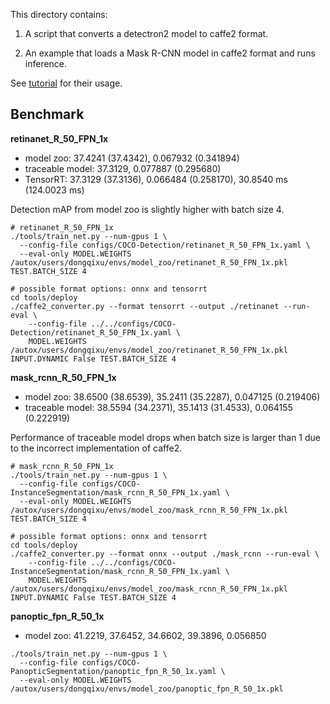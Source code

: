 
This directory contains:

1. A script that converts a detectron2 model to caffe2 format.

2. An example that loads a Mask R-CNN model in caffe2 format and runs inference.

See [tutorial](https://detectron2.readthedocs.io/tutorials/deployment.html)
for their usage.

## Benchmark

**retinanet_R_50_FPN_1x**

* model zoo: 37.4241 (37.4342), 0.067932 (0.341894)
* traceable model: 37.3129, 0.077887 (0.295680)
* TensorRT: 37.3129 (37.3136), 0.066484 (0.258170), 30.8540 ms (124.0023 ms)

Detection mAP from model zoo is slightly higher with batch size 4.

```shell script
# retinanet_R_50_FPN_1x
./tools/train_net.py --num-gpus 1 \
  --config-file configs/COCO-Detection/retinanet_R_50_FPN_1x.yaml \
  --eval-only MODEL.WEIGHTS /autox/users/dongqixu/envs/model_zoo/retinanet_R_50_FPN_1x.pkl TEST.BATCH_SIZE 4

# possible format options: onnx and tensorrt
cd tools/deploy
./caffe2_converter.py --format tensorrt --output ./retinanet --run-eval \
    --config-file ../../configs/COCO-Detection/retinanet_R_50_FPN_1x.yaml \
    MODEL.WEIGHTS /autox/users/dongqixu/envs/model_zoo/retinanet_R_50_FPN_1x.pkl INPUT.DYNAMIC False TEST.BATCH_SIZE 4
```

**mask_rcnn_R_50_FPN_1x**

* model zoo: 38.6500 (38.6539), 35.2411 (35.2287), 0.047125 (0.219406)
* traceable model: 38.5594 (34.2371), 35.1413 (31.4533), 0.064155 (0.222919)

Performance of traceable model drops when batch size is larger than 1 due to the incorrect implementation of caffe2.

```shell script
# mask_rcnn_R_50_FPN_1x
./tools/train_net.py --num-gpus 1 \
  --config-file configs/COCO-InstanceSegmentation/mask_rcnn_R_50_FPN_1x.yaml \
  --eval-only MODEL.WEIGHTS /autox/users/dongqixu/envs/model_zoo/mask_rcnn_R_50_FPN_1x.pkl TEST.BATCH_SIZE 4

# possible format options: onnx and tensorrt
cd tools/deploy
./caffe2_converter.py --format onnx --output ./mask_rcnn --run-eval \
    --config-file ../../configs/COCO-InstanceSegmentation/mask_rcnn_R_50_FPN_1x.yaml \
    MODEL.WEIGHTS /autox/users/dongqixu/envs/model_zoo/mask_rcnn_R_50_FPN_1x.pkl INPUT.DYNAMIC False TEST.BATCH_SIZE 4
```

**panoptic_fpn_R_50_1x**

* model zoo: 41.2219, 37.6452, 34.6602, 39.3896, 0.056850

```shell script
./tools/train_net.py --num-gpus 1 \
  --config-file configs/COCO-PanopticSegmentation/panoptic_fpn_R_50_1x.yaml \
  --eval-only MODEL.WEIGHTS /autox/users/dongqixu/envs/model_zoo/panoptic_fpn_R_50_1x.pkl
```

